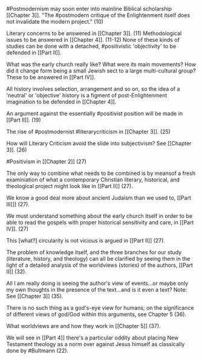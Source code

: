 #Postmodernism may soon enter into mainline Biblical scholarship [[Chapter 3]]. 
"The #postmodern critique of the Enlightenment itself does not invalidate the modern project." (10)

Literary concerns  to be answered in [[Chapter 3]]. (11)
Methodological issues  to be answered in [[Chapter 4]]. (11-12)
None of these kinds of studies can be done with a detached, #positivistic 'objectivity' to be defended in [[Part II]].

What was the early church really like? What were its main movements? How did it change form being a small Jewish sect to a large multi-cultural group? These to be answered in [[Part IV]].

All history involves selection, arrangement and so on, so the idea of a 'neutral' or 'objective' history is a figment of post-Enlightenment imagination to be defended in [[Chapter 4]].

An argument against the essentially #positivist position will be made in [[Part II]]. (19)

The rise of #postmodernist #literarycriticism in [[Chapter 3]]. (25)

How will Literary Criticism avoid the slide into subjectivism? See [[Chapter 3]]. (26)

#Positivism in [[Chapter 2]] (27)

The only way to combine what needs to be combined is by meansof a fresh examiniation of what a contemporary Christian literary, historical, and theological project might look like in [[Part II]] (27).

We know a good deal more about ancient Judaism than we used to, [[Part III]]] (27).

We must understand something about the early church itself in order to be able to read the gospels with proper historical sensitivity and care, in [[Part IV]]. (27)

This [what?] circularity is not vicious is argued in [[Part II]] (27).

The problem of knowledge itself, and the three branches for our study (literature, history, and theology) can all be clarified by seeing them in the light of a detailed analysis of the worldviews (stories) of the authors, [[Part II]] (32).

All I am really doing is seeing the author's view of events...or maybe only my own thoughts in the presence of the text...and is it even a text? Note: See [[Chapter 3]] (35).

There is no such thing as a god's-eye view for humans; on the significance of different views of god/God within this arguments, see Chapter 5 (36).

What worldviews are and how they work in [[Chapter 5]] (37).

We will see in [[Part 4]] there's a particular oddity about placing New Testament theology as a norm over against Jesus himself as classically done by #Bultmann (22).



